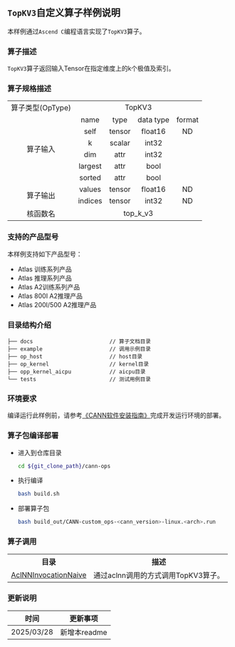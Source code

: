 ## `TopKV3`自定义算子样例说明 
本样例通过`Ascend C`编程语言实现了`TopKV3`算子。

### 算子描述
`TopKV3`算子返回输入Tensor在指定维度上的k个极值及索引。

### 算子规格描述

<table>
<tr><td rowspan="1" align="center">算子类型(OpType)</td><td colspan="4" align="center">TopKV3</td></tr>
</tr>
<tr><td rowspan="6" align="center">算子输入</td><td align="center">name</td><td align="center">type</td><td align="center">data type</td><td align="center">format</td></tr>
<tr><td align="center">self</td><td align="center">tensor</td><td align="center">float16</td><td align="center">ND</td></tr>
<tr><td align="center">k</td><td align="center">scalar</td><td align="center">int32</td><td align="center"></td></tr>
<tr><td align="center">dim</td><td align="center">attr</td><td align="center">int32</td><td align="center"></td></tr>
<tr><td align="center">largest</td><td align="center">attr</td><td align="center">bool</td><td align="center"></td></tr>
<tr><td align="center">sorted</td><td align="center">attr</td><td align="center">bool</td><td align="center"></td></tr>
</tr>
</tr>
<tr><td rowspan="2" align="center">算子输出</td><td align="center">values</td><td align="center">tensor</td><td align="center">float16</td><td align="center">ND</td></tr>
<tr><td align="center">indices</td><td align="center">tensor</td><td align="center">int32</td><td align="center">ND</td></tr>
</tr>
<tr><td rowspan="1" align="center">核函数名</td><td colspan="4" align="center">top_k_v3</td></tr>
</table>

### 支持的产品型号
本样例支持如下产品型号：
- Atlas 训练系列产品
- Atlas 推理系列产品
- Atlas A2训练系列产品
- Atlas 800I A2推理产品
- Atlas 200I/500 A2推理产品

### 目录结构介绍
```
├── docs                        // 算子文档目录
├── example                     // 调用示例目录
├── op_host                     // host目录
├── op_kernel                   // kernel目录
├── opp_kernel_aicpu            // aicpu目录
└── tests                       // 测试用例目录
```

### 环境要求
编译运行此样例前，请参考[《CANN软件安装指南》](https://hiascend.com/document/redirect/CannCommunityInstSoftware)完成开发运行环境的部署。

### 算子包编译部署
  - 进入到仓库目录

    ```bash
    cd ${git_clone_path}/cann-ops
    ```

  - 执行编译

    ```bash
    bash build.sh
    ```

  - 部署算子包

    ```bash
    bash build_out/CANN-custom_ops-<cann_version>-linux.<arch>.run
    ```
### 算子调用
<table>
    <th>目录</th><th>描述</th>
    <tr>
        <td><a href="./examples/AclNNInvocationNaive"> AclNNInvocationNaive</td><td>通过aclnn调用的方式调用TopKV3算子。</td>
    </tr>
</table>

### 更新说明
| 时间 | 更新事项 |
|----|------|
| 2025/03/28 | 新增本readme |